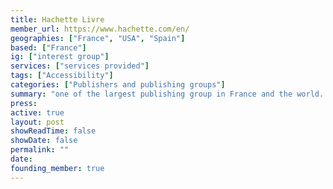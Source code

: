 ```yaml
---
title: Hachette Livre
member_url: https://www.hachette.com/en/
geographies: ["France", "USA", "Spain"]
based: ["France"]
ig: ["interest group"] 
services: ["services provided"] 
tags: ["Accessibility"]
categories: ["Publishers and publishing groups"]
summary: "one of the largest publishing group in France and the world. EDRLab founding member."
press:
active: true
layout: post
showReadTime: false
showDate: false
permalink: ""
date: 
founding_member: true
---
```

